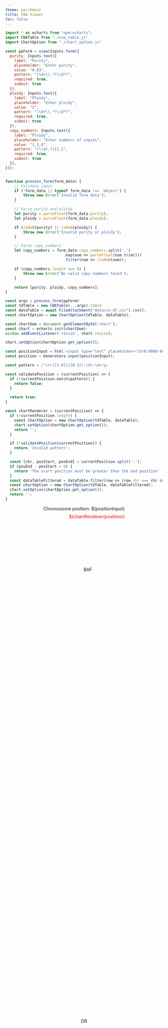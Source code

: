 ```yaml
---
theme: parchment
title: CNA Viewer
toc: false
---
```


<style>
* {
  margin: 0;
  padding: 0;
}

#chart {
  position: relative;
  height: 80vh;
  overflow: hidden;
}

.chart-section {
  position: relative;
}

.baf-title {
  position: absolute;
  left: 50%;
  top: 5%;
  transform: translate(-5%, -50%);
}

.dr-title {
  position: absolute;
  left: 50%;
  top: 50%;
  transform: translate(-50%, -50%);
}

.chr-input {
  display: grid;
  gap: 0.5rem;
  justify-content: center;
  align-items: center;
}

.error-msg {
  color: red;
  justify-self: end;
}
</style>

```js
import * as echarts from "npm:echarts";
import CNATable from "./cna_table.js"
import ChartOption from "./chart_option.js"

const ppForm = view(Inputs.form({
  purity: Inputs.text({
    label: "Purity",
    placeholder: "Enter purity",
    value: "0.83",
    pattern: "\\d+\\.*?\\d*?",
    required: true,
    submit: true
  }),
  ploidy: Inputs.text({
    label: "Ploidy",
    placeholder: "Enter ploidy",
    value: "2",
    pattern: "\\d+\\.*?\\d*?",
    required: true,
    submit: true
  }),
  copy_numbers: Inputs.text({
    label: "Ploidy",
    placeholder: "Enter numbers of copies",
    value: "2,3,4",
    pattern: "(\\d+,?){1,}",
    required: true,
    submit: true
  }),
}));
```

```js

function process_form(form_data) {
    // Validate input
    if (!form_data || typeof form_data !== 'object') {
        throw new Error('Invalid form data');
    }

    // Parse purity and ploidy
    let purity = parseFloat(form_data.purity);
    let ploidy = parseFloat(form_data.ploidy);

    if (isNaN(purity) || isNaN(ploidy)) {
        throw new Error('Invalid purity or ploidy');
    }

    // Parse copy_numbers
    let copy_numbers = form_data.copy_numbers.split(',')
                          .map(num => parseFloat(num.trim()))
                          .filter(num => !isNaN(num));

    if (copy_numbers.length === 0) {
        throw new Error('No valid copy numbers found');
    }

    return [purity, ploidy, copy_numbers];
}

const args = process_form(ppForm)
const tdTable = new CNATable(...args).table
const dataTable = await FileAttachment("data/cn_df.csv").csv();
const chartOption = new ChartOption(tdTable, dataTable);

const chartDom = document.getElementById('chart');
const chart = echarts.init(chartDom);
window.addEventListener('resize', chart.resize);

chart.setOption(chartOption.get_option());
```

```js
const positionInput = html`<input type="text" placeholder="chrN:0000-0000">`;
const position = Generators.input(positionInput);

const pattern = /^chr([1-9]|1[0-3]):\d+:\d+/g;

const validatePosition = (currentPosition) => {
  if (!currentPosition.match(pattern)) {
    return false;
  }

  return true;
}

const chartRenderer = (currentPosition) => {
  if (!currentPosition.length) {
    const chartOption = new ChartOption(tdTable, dataTable);
    chart.setOption(chartOption.get_option());
    return '';
  }

  if (!validatePosition(currentPosition)) {
    return 'Invalid pattern';
  }

  const [chr, posStart, posEnd] = currentPosition.split(':');
  if (posEnd - posStart < 0) {
    return 'The start position must be greater than the end position'
  }
  const dataTableFiltered = dataTable.filter(row => (row.chr === chr && +row.pos >= +posStart && +row.pos <= +posEnd));
  const chartOption = new ChartOption(tdTable, dataTableFiltered);
  chart.setOption(chartOption.get_option());
  return '';
}
```

<div class="card chr-input">
  <div>Chromosome position: ${positionInput}</div>
  <div class="error-msg">${chartRenderer(position)}</div>
</div>

<section class="chart-section">
  <div class="baf-title">BAF</div>
  <div class="dr-title">DR</div>
  <div id="chart"></div>
</section>
